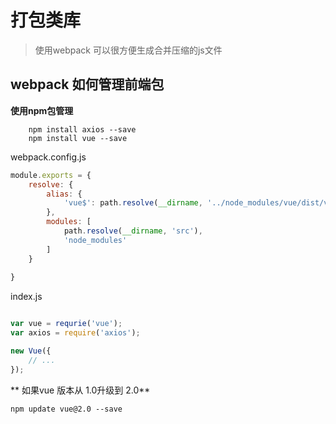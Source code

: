 # 打包类库
> 使用webpack 可以很方便生成合并压缩的js文件

## webpack 如何管理前端包

**使用npm包管理**
```shell
    npm install axios --save
    npm install vue --save
```
webpack.config.js
```javascript
module.exports = {
    resolve: {
        alias: {
            'vue$': path.resolve(__dirname, '../node_modules/vue/dist/vue.common.js')
        },
        modules: [
            path.resolve(__dirname, 'src'),
            'node_modules'
        ]
    }
    
}
```
index.js
``` javascript

var vue = requrie('vue');
var axios = require('axios');

new Vue({
    // ...
});

```

** 如果vue 版本从 1.0升级到 2.0**

```shell
npm update vue@2.0 --save
```